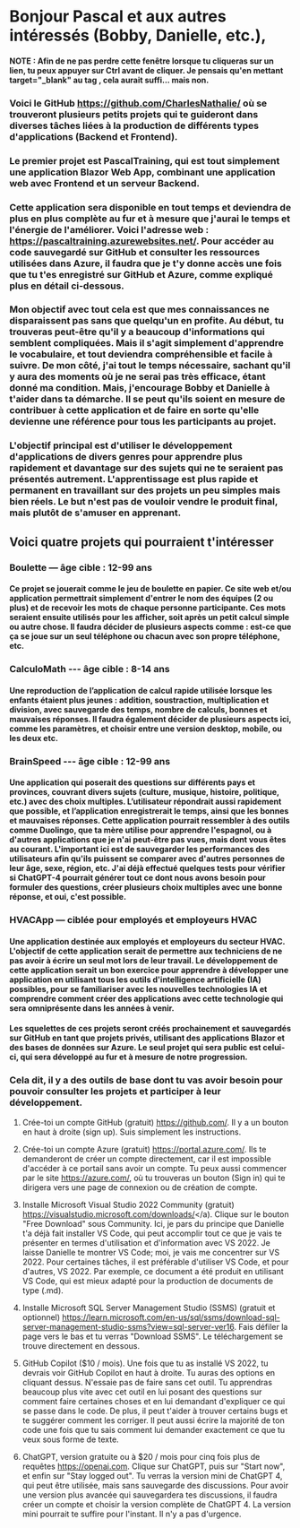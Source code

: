 # Bonjour Pascal et aux autres intéressés (Bobby, Danielle, etc.),

#### NOTE : Afin de ne pas perdre cette fenêtre lorsque tu cliqueras sur un lien, tu peux appuyer sur Ctrl avant de cliquer. Je pensais qu'en mettant target="_blank" au tag <a>, cela aurait suffi... mais non.

### Voici le GitHub <a href="https://github.com/CharlesNathalie/" target="_blank">https://github.com/CharlesNathalie/</a> où se trouveront plusieurs petits projets qui te guideront dans diverses tâches liées à la production de différents types d'applications (Backend et Frontend).

### Le premier projet est PascalTraining, qui est tout simplement une application Blazor Web App, combinant une application web avec Frontend et un serveur Backend.

### Cette application sera disponible en tout temps et deviendra de plus en plus complète au fur et à mesure que j'aurai le temps et l'énergie de l'améliorer. Voici l'adresse web : <a href="https://pascaltraining.azurewebsites.net/" target="_blank" rel="noopener noreferrer">https://pascaltraining.azurewebsites.net/</a>. Pour accéder au code sauvegardé sur GitHub et consulter les ressources utilisées dans Azure, il faudra que je t'y donne accès une fois que tu t'es enregistré sur GitHub et Azure, comme expliqué plus en détail ci-dessous.

### Mon objectif avec tout cela est que mes connaissances ne disparaissent pas sans que quelqu'un en profite. Au début, tu trouveras peut-être qu'il y a beaucoup d'informations qui semblent compliquées. Mais il s'agit simplement d'apprendre le vocabulaire, et tout deviendra compréhensible et facile à suivre. De mon côté, j'ai tout le temps nécessaire, sachant qu'il y aura des moments où je ne serai pas très efficace, étant donné ma condition. Mais, j'encourage Bobby et Danielle à t'aider dans ta démarche. Il se peut qu'ils soient en mesure de contribuer à cette application et de faire en sorte qu'elle devienne une référence pour tous les participants au projet.

### L'objectif principal est d'utiliser le développement d'applications de divers genres pour apprendre plus rapidement et davantage sur des sujets qui ne te seraient pas présentés autrement. L'apprentissage est plus rapide et permanent en travaillant sur des projets un peu simples mais bien réels. Le but n'est pas de vouloir vendre le produit final, mais plutôt de s'amuser en apprenant.

## Voici quatre projets qui pourraient t'intéresser

### Boulette — âge cible : 12-99 ans

#### Ce projet se jouerait comme le jeu de boulette en papier. Ce site web et/ou application permettrait simplement d'entrer le nom des équipes (2 ou plus) et de recevoir les mots de chaque personne participante. Ces mots seraient ensuite utilisés pour les afficher, soit après un petit calcul simple ou autre chose. Il faudra décider de plusieurs aspects comme : est-ce que ça se joue sur un seul téléphone ou chacun avec son propre téléphone, etc.

### CalculoMath --- âge cible : 8-14 ans

#### Une reproduction de l’application de calcul rapide utilisée lorsque les enfants étaient plus jeunes : addition, soustraction, multiplication et division, avec sauvegarde des temps, nombre de calculs, bonnes et mauvaises réponses. Il faudra également décider de plusieurs aspects ici, comme les paramètres, et choisir entre une version desktop, mobile, ou les deux etc.

### BrainSpeed --- âge cible : 12-99 ans

#### Une application qui poserait des questions sur différents pays et provinces, couvrant divers sujets (culture, musique, histoire, politique, etc.) avec des choix multiples. L’utilisateur répondrait aussi rapidement que possible, et l’application enregistrerait le temps, ainsi que les bonnes et mauvaises réponses. Cette application pourrait ressembler à des outils comme Duolingo, que ta mère utilise pour apprendre l'espagnol, ou à d'autres applications que je n'ai peut-être pas vues, mais dont vous êtes au courant. L'important ici est de sauvegarder les performances des utilisateurs afin qu'ils puissent se comparer avec d'autres personnes de leur âge, sexe, région, etc. J'ai déjà effectué quelques tests pour vérifier si ChatGPT-4 pourrait générer tout ce dont nous avons besoin pour formuler des questions, créer plusieurs choix multiples avec une bonne réponse, et oui, c'est possible.

### HVACApp — ciblée pour employés et employeurs HVAC

#### Une application destinée aux employés et employeurs du secteur HVAC. L'objectif de cette application serait de permettre aux techniciens de ne pas avoir à écrire un seul mot lors de leur travail. Le développement de cette application serait un bon exercice pour apprendre à développer une application en utilisant tous les outils d'intelligence artificielle (IA) possibles, pour se familiariser avec les nouvelles technologies IA et comprendre comment créer des applications avec cette technologie qui sera omniprésente dans les années à venir.

#### Les squelettes de ces projets seront créés prochainement et sauvegardés sur GitHub en tant que projets privés, utilisant des applications Blazor et des bases de données sur Azure. Le seul projet qui sera public est celui-ci, qui sera développé au fur et à mesure de notre progression.

### Cela dit, il y a des outils de base dont tu vas avoir besoin pour pouvoir consulter les projets et participer à leur développement.

1. Crée-toi un compte GitHub (gratuit) <a href="https://github.com/" target="_blank">https://github.com/</a>. Il y a un bouton en haut à droite (sign up). Suis simplement les instructions.

2. Crée-toi un compte Azure (gratuit) <a href="https://portal.azure.com/" target="_blank">https://portal.azure.com/</a>. Ils te demanderont de créer un compte directement, car il est impossible d'accéder à ce portail sans avoir un compte. Tu peux aussi commencer par le site <a href="https://azure.com/">https://azure.com/</a>, où tu trouveras un bouton (Sign in) qui te dirigera vers une page de connexion ou de création de compte.

3. Installe Microsoft Visual Studio 2022 Community (gratuit) <a href="https://visualstudio.microsoft.com/downloads/" target="_blank">https://visualstudio.microsoft.com/downloads/</a). Clique sur le bouton "Free Download" sous Community. Ici, je pars du principe que Danielle t'a déjà fait installer VS Code, qui peut accomplir tout ce que je vais te présenter en termes d'utilisation et d'information avec VS 2022. Je laisse Danielle te montrer VS Code; moi, je vais me concentrer sur VS 2022. Pour certaines tâches, il est préférable d'utiliser VS Code, et pour d'autres, VS 2022. Par exemple, ce document a été produit en utilisant VS Code, qui est mieux adapté pour la production de documents de type (.md).

4. Installe Microsoft SQL Server Management Studio (SSMS) (gratuit et optionnel) <a href="https://learn.microsoft.com/en-us/sql/ssms/download-sql-server-management-studio-ssms?view=sql-server-ver16" target="_blank">https://learn.microsoft.com/en-us/sql/ssms/download-sql-server-management-studio-ssms?view=sql-server-ver16</a>. Fais défiler la page vers le bas et tu verras "Download SSMS". Le téléchargement se trouve directement en dessous.

5. GitHub Copilot ($10 / mois). Une fois que tu as installé VS 2022, tu devrais voir GitHub Copilot en haut à droite. Tu auras des options en cliquant dessus. N'essaie pas de faire sans cet outil. Tu apprendras beaucoup plus vite avec cet outil en lui posant des questions sur comment faire certaines choses et en lui demandant d'expliquer ce qui se passe dans le code. De plus, il peut t'aider à trouver certains bugs et te suggérer comment les corriger. Il peut aussi écrire la majorité de ton code une fois que tu sais comment lui demander exactement ce que tu veux sous forme de texte.

6. ChatGPT, version gratuite ou à $20 / mois pour cinq fois plus de requêtes <a href="https://openai.com">https://openai.com</a>. Clique sur ChatGPT, puis sur "Start now", et enfin sur "Stay logged out". Tu verras la version mini de ChatGPT 4, qui peut être utilisée, mais sans sauvegarde des discussions. Pour avoir une version plus avancée qui sauvegardera tes discussions, il faudra créer un compte et choisir la version complète de ChatGPT 4. La version mini pourrait te suffire pour l'instant. Il n'y a pas d'urgence.


